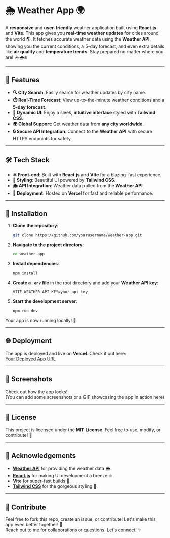 # 🌦️ Weather App 🌍

A **responsive** and **user-friendly** weather application built using **React.js** and **Vite**. This app gives you **real-time weather updates** for cities around the world 🌎. It fetches accurate weather data using the **Weather API**, showing you the current conditions, a 5-day forecast, and even extra details like **air quality** and **temperature trends**. Stay prepared no matter where you are! ☀️🌧️❄️

---

## 🎉 Features

- **🔍 City Search**: Easily search for weather updates by city name.
- **⏱️ Real-Time Forecast**: View up-to-the-minute weather conditions and a **5-day forecast**.
- **🌈 Dynamic UI**: Enjoy a sleek, **intuitive interface** styled with **Tailwind CSS**.
- **🌍 Global Support**: Get weather data from **any city worldwide**.
- **🔒 Secure API Integration**: Connect to the **Weather API** with secure HTTPS endpoints for safety.

---

## 🛠️ Tech Stack

- **⚛️ Front-end**: Built with **React.js** and **Vite** for a blazing-fast experience.
- **🎨 Styling**: Beautiful UI powered by **Tailwind CSS**.
- **🌦️ API Integration**: Weather data pulled from the **Weather API**.
- **🚀 Deployment**: Hosted on **Vercel** for fast and reliable performance.

---

## 🚀 Installation

1. **Clone the repository**:
    ```bash
    git clone https://github.com/yourusername/weather-app.git
    ```

2. **Navigate to the project directory**:
    ```bash
    cd weather-app
    ```

3. **Install dependencies**:
    ```bash
    npm install
    ```

4. **Create a `.env` file** in the root directory and add your **Weather API key**:
    ```env
    VITE_WEATHER_API_KEY=your_api_key
    ```

5. **Start the development server**:
    ```bash
    npm run dev
    ```

Your app is now running locally! 🌟

---

## 🌐 Deployment

The app is deployed and live on **Vercel**. Check it out here:  
[Your Deployed App URL](https://your-app-url.vercel.app)

---

## 📸 Screenshots

Check out how the app looks!  
(You can add some screenshots or a GIF showcasing the app in action here)

---

## 📜 License

This project is licensed under the **MIT License**. Feel free to use, modify, or contribute! 🚀

---

## 🙏 Acknowledgements

- **[Weather API](https://www.weatherapi.com/)** for providing the weather data 🌦️.
- **[React.js](https://reactjs.org/)** for making UI development a breeze ⚛️.
- **[Vite](https://vitejs.dev/)** for super-fast builds 🚀.
- **[Tailwind CSS](https://tailwindcss.com/)** for the gorgeous styling 🌈.

---

## 🤝 Contribute

Feel free to fork this repo, create an issue, or contribute! Let's make this app even better together! 🌟  
Reach out to me for collaborations or questions. Let's connect! ✨